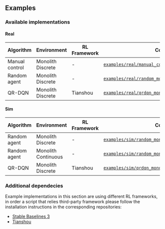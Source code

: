 ## Examples

### Available implementations

#### Real

| Algorithm      | Environment            | RL Framework      | Code |
| ---            | ---                    | ---               | ---  |
| Manual control | Monolith Discrete      | -                 | [`examples/real/manual_control.py`](https://github.com/offworld-projects/offworld-gym/blob/main/examples/real/manual_control.py) |
| Random agent   | Monolith Discrete      | -                 | [`examples/real/random_monolith_discrete_real.py`](https://github.com/offworld-projects/offworld-gym/blob/main/examples/real/random_monolith_discrete_real.py) |
| QR-DQN     | Monolith Discrete      | Tianshou          | [`examples/real/qrdqn_monolith_discrete_real.py`](https://github.com/offworld-projects/offworld-gym/blob/main/examples/real/qrdqn_monolith_discrete_real.py) |

#### Sim

| Algorithm      | Environment            | RL Framework      | Code |
| ---            | ---                    | ---               | ---  |
| Random agent   | Monolith Discrete      | -                 | [`examples/sim/random_monolith_discrete_sim.py`](https://github.com/offworld-projects/offworld-gym/blob/main/examples/sim/random_monolith_discrete_sim.py) |
| Random agent   | Monolith Continuous    | -                 | [`examples/sim/random_monolith_continuous_sim.py`](https://github.com/offworld-projects/offworld-gym/blob/main/examples/sim/random_monolith_continuous_sim.py) |
| QR-DQN     | Monolith Discrete      | Tianshou          | [`examples/sim/qrdqn_monolith_discrete_sim.py`](https://github.com/offworld-projects/offworld-gym/blob/main/examples/sim/qrdqn_monolith_discrete_sim.py) |


### Additional dependecies
Example implementations in this section are using different RL frameworks, in order a script that relies third-party framework please follow the installation instructions in the corresponding repositories:

  * [Stable Baselines 3](https://github.com/DLR-RM/stable-baselines3)
  * [Tianshou](https://github.com/thu-ml/tianshou)

